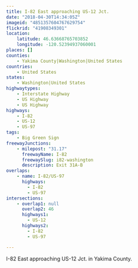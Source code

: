 ```yaml
---
title: I-82 East approaching US-12 Jct.
date: "2018-04-30T14:34:05Z"
imageid: "4851357604767629754"
flickrid: "41908349301"
location:
    latitude: 46.63668765703852
    longitude: -120.52394937060001
places: []
counties:
    - Yakima County|Washington|United States
countries:
    - United States
states:
    - Washington|United States
highwaytypes:
    - Interstate Highway
    - US Highway
    - US Highway
highways:
    - I-82
    - US-12
    - US-97
tags:
    - Big Green Sign
freewayJunctions:
    - milepost: "31.17"
      freewayName: I-82
      freewaySlug: i82-washington
      description: Exit 31A-B
overlaps:
    - name: I-82/US-97
      highways:
        - I-82
        - US-97
intersections:
    - overlap1: null
      overlap2: 46
      highways1:
        - US-12
      highways2:
        - I-82
        - US-97

---
```

I-82 East approaching US-12 Jct. in Yakima County.